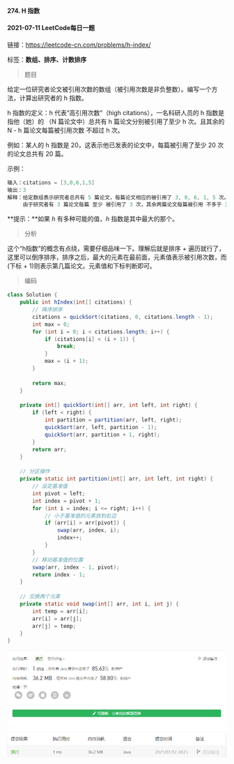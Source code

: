#### 274. H 指数

#### 2021-07-11 LeetCode每日一题

链接：https://leetcode-cn.com/problems/h-index/

标签：**数组、排序、计数排序**

> 题目

给定一位研究者论文被引用次数的数组（被引用次数是非负整数）。编写一个方法，计算出研究者的 h 指数。

h 指数的定义：h 代表“高引用次数”（high citations），一名科研人员的 h 指数是指他（她）的 （N 篇论文中）总共有 h 篇论文分别被引用了至少 h 次。且其余的 N - h 篇论文每篇被引用次数 不超过 h 次。

例如：某人的 h 指数是 20，这表示他已发表的论文中，每篇被引用了至少 20 次的论文总共有 20 篇。

示例：

```java
输入：citations = [3,0,6,1,5]
输出：3 
解释：给定数组表示研究者总共有 5 篇论文，每篇论文相应的被引用了 3, 0, 6, 1, 5 次。
     由于研究者有 3 篇论文每篇 至少 被引用了 3 次，其余两篇论文每篇被引用 不多于 3 次，所以她的 h 指数是 3。
```

**提示：**如果 *h* 有多种可能的值，*h* 指数是其中最大的那个。

> 分析

这个“h指数”的概念有点绕，需要仔细品味一下。理解后就是排序 + 遍历就行了，这里可以倒序排序，排序之后，最大的元素在最前面，元素值表示被引用次数，而(下标 + 1)则表示第几篇论文。元素值和下标判断即可。

> 编码

```java
class Solution {
    public int hIndex(int[] citations) {
        // 降序排序
        citations = quickSort(citations, 0, citations.length - 1);
        int max = 0;
        for (int i = 0; i < citations.length; i++) {
            if (citations[i] < (i + 1)) {
                break;
            }
            max = (i + 1);
        }

        return max;
    }

    private int[] quickSort(int[] arr, int left, int right) {
        if (left < right) {
            int partition = partition(arr, left, right);
			quickSort(arr, left, partition - 1);
			quickSort(arr, partition + 1, right);
        }
        return arr;
    }

    // 分区操作
	private static int partition(int[] arr, int left, int right) {
		// 设定基准值
		int pivot = left;
		int index = pivot + 1;
		for (int i = index; i <= right; i++) {
			// 小于基准值的元素放到右边
			if (arr[i] > arr[pivot]) {
				swap(arr, index, i);
				index++;
			}
		}
		// 移动基准值的位置
		swap(arr, index - 1, pivot);
		return index - 1;
	}

	// 交换两个元素
	private static void swap(int[] arr, int i, int j) {
		int temp = arr[i];
		arr[i] = arr[j];
		arr[j] = temp;
	}
}
```

![image-20210712202549096](274.H指数.assets/image-20210712202549096.png)